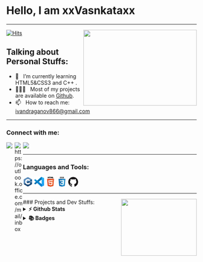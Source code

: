 # Hello, I am xxVasnkataxx
<hr>

[![Hits](https://hits.seeyoufarm.com/api/count/incr/badge.svg?url=https%3A%2F%2Fgithub.com%2FxxVasnkataxx&count_bg=%23910FEC&title_bg=%23555555&icon=&icon_color=%23E7E7E7&title=Visits&edge_flat=true)](https://hits.seeyoufarm.com)
<img align="right" height="200" width="300" alt="" src="https://www.codingburgas.bg/wp-content/uploads/2020/04/code-new-23-3-410x260-1.png" />

## Talking about Personal Stuffs:

- 🔭 &nbsp; I’m currently learning HTML5&CSS3 and C++ .
- 👨🏻‍💻 &nbsp; Most of my projects are available on [Github](https://github.com/xxVasnkataxx?tab=repositories). 
- 📫 &nbsp; How to reach me: ivandraganov866@gmail.com
<hr>

### Connect with me:

<a href ="https://www.youtube.com/c/xxVasnkataxx" ><img align="left" width="22px" src="https://clipartart.com/images/logo-de-youtube-clipart-transparente-1.png" /><a/>
<img align="left" alt="https://outlook.office.com/mail/inbox" width="22px" src="https://th.bing.com/th/id/OIP.CNmIWAGeWJiBtuyT0WVn3wHaHa?pid=ImgDet&rs=1" />
  <a href ="https://discord.gg/JfEuB8Eyve"><img align="left" width="22px" src="https://www.freepnglogos.com/uploads/discord-logo-png/discord-logo-logodownload-download-logotipos-1.png" /><a/>


<br>
<hr>

### Languages and Tools:

<code><img alt="CPP" width="26px" src="https://raw.githubusercontent.com/github/explore/80688e429a7d4ef2fca1e82350fe8e3517d3494d/topics/cpp/cpp.png" ></code>
<code><img alt="Visual Studio Code" width="26px" src="https://raw.githubusercontent.com/github/explore/80688e429a7d4ef2fca1e82350fe8e3517d3494d/topics/visual-studio-code/visual-studio-code.png"></code>
<code><img alt="HTML5" width="26px" src="https://raw.githubusercontent.com/github/explore/80688e429a7d4ef2fca1e82350fe8e3517d3494d/topics/html/html.png" ></code>
<code><img alt="CSS3" width="26px" src="https://raw.githubusercontent.com/github/explore/80688e429a7d4ef2fca1e82350fe8e3517d3494d/topics/css/css.png" ></code>
<code><img  alt="GitHub" width="26px" src="https://raw.githubusercontent.com/github/explore/78df643247d429f6cc873026c0622819ad797942/topics/github/github.png" ></code>

<hr>
### Projects and Dev Stuffs:

<img align="right" height="150" width="200" alt="" src="https://th.bing.com/th/id/R.aca6a781084b8b8b32b18725736b5d54?rik=pzH5kvVoH8jgVQ&pid=ImgRaw&r=0" />    
    
<details>	
  <summary><b>⚡ Github Stats</b></summary>

![Grade](https://github-readme-stats.vercel.app/api?username=xxVasnkataxx&show_icons=true&theme=radical&count_private=true)
![Languages](https://github-readme-stats.vercel.app/api/top-langs/?username=xxVasnkataxx&show_icons=true&hide_border=true&layout=compact&count_private=true&count_fork=true)
</details>

<details>
  <summary><b>📚 Badges</b></summary>

 

<br>
  <hr>

